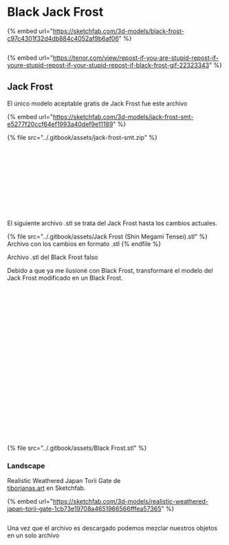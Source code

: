# Black Jack Frost

{% embed url="https://sketchfab.com/3d-models/black-frost-c97c4301f32d4db884c4052af9b6af06" %}

<figure><img src="https://tenor.com/view/repost-if-you-are-stupid-repost-if-youre-stupid-repost-if-your-stupid-repost-if-black-frost-gif-22323343" alt=""><figcaption></figcaption></figure>

{% embed url="https://tenor.com/view/repost-if-you-are-stupid-repost-if-youre-stupid-repost-if-your-stupid-repost-if-black-frost-gif-22323343" %}

## Jack Frost

El único modelo aceptable gratis de Jack Frost fue este archivo

{% embed url="https://sketchfab.com/3d-models/jack-frost-smt-e5277f20ccf64ef1993a40def9e11189" %}



{% file src="../.gitbook/assets/jack-frost-smt.zip" %}



<figure><img src="../.gitbook/assets/image.png" alt=""><figcaption></figcaption></figure>

<figure><img src="../.gitbook/assets/image (1).png" alt=""><figcaption></figcaption></figure>

<figure><img src="../.gitbook/assets/image (2).png" alt=""><figcaption></figcaption></figure>

<figure><img src="../.gitbook/assets/image (3).png" alt=""><figcaption></figcaption></figure>

<div>

<figure><img src="../.gitbook/assets/image (4).png" alt=""><figcaption></figcaption></figure>

 

<figure><img src="../.gitbook/assets/imagen_2023-11-03_153020852.png" alt=""><figcaption></figcaption></figure>

</div>

<div align="right">

<figure><img src="../.gitbook/assets/image (5).png" alt=""><figcaption></figcaption></figure>

 

<figure><img src="../.gitbook/assets/imagen_2023-11-03_152904045.png" alt=""><figcaption></figcaption></figure>

</div>

<figure><img src="../.gitbook/assets/image (6).png" alt=""><figcaption></figcaption></figure>

<div>

<figure><img src="../.gitbook/assets/image (7).png" alt=""><figcaption></figcaption></figure>

 

<figure><img src="../.gitbook/assets/imagen_2023-11-03_153241906.png" alt=""><figcaption></figcaption></figure>

</div>

<figure><img src="../.gitbook/assets/image (8).png" alt=""><figcaption></figcaption></figure>

El siguiente archivo .stl se trata del Jack Frost hasta los cambios actuales.

{% file src="../.gitbook/assets/Jack Frost (Shin Megami Tensei).stl" %}
Archivo con los cambios en formato .stl
{% endfile %}

Archivo .stl del Black Frost falso

Debido a que ya me ilusioné con Black Frost, transformaré el modelo del Jack Frost modificado en un Black Frost.

<div>

<figure><img src="../.gitbook/assets/Captura de pantalla 2023-11-03 184210.png" alt=""><figcaption></figcaption></figure>

 

<figure><img src="../.gitbook/assets/Captura de pantalla 2023-11-03 171611.png" alt=""><figcaption></figcaption></figure>

 

<figure><img src="../.gitbook/assets/Captura de pantalla 2023-11-03 171752.png" alt=""><figcaption></figcaption></figure>

 

<figure><img src="../.gitbook/assets/Captura de pantalla 2023-11-03 171913.png" alt=""><figcaption></figcaption></figure>

 

<figure><img src="../.gitbook/assets/Captura de pantalla 2023-11-03 172030.png" alt=""><figcaption></figcaption></figure>

 

<figure><img src="../.gitbook/assets/Captura de pantalla 2023-11-03 172116.png" alt=""><figcaption></figcaption></figure>

 

<figure><img src="../.gitbook/assets/Captura de pantalla 2023-11-03 172153.png" alt=""><figcaption></figcaption></figure>

 

<figure><img src="../.gitbook/assets/Captura de pantalla 2023-11-03 173401.png" alt=""><figcaption></figcaption></figure>

 

<figure><img src="../.gitbook/assets/Captura de pantalla 2023-11-03 173418.png" alt=""><figcaption></figcaption></figure>

 

<figure><img src="../.gitbook/assets/Captura de pantalla 2023-11-03 173507.png" alt=""><figcaption></figcaption></figure>

 

<figure><img src="../.gitbook/assets/Captura de pantalla 2023-11-03 173523.png" alt=""><figcaption></figcaption></figure>

 

<figure><img src="../.gitbook/assets/Captura de pantalla 2023-11-03 173604.png" alt=""><figcaption></figcaption></figure>

 

<figure><img src="../.gitbook/assets/Captura de pantalla 2023-11-03 173729.png" alt=""><figcaption></figcaption></figure>

 

<figure><img src="../.gitbook/assets/Captura de pantalla 2023-11-03 173741.png" alt=""><figcaption></figcaption></figure>

 

<figure><img src="../.gitbook/assets/Captura de pantalla 2023-11-03 181110.png" alt=""><figcaption></figcaption></figure>

 

<figure><img src="../.gitbook/assets/Captura de pantalla 2023-11-03 181127.png" alt=""><figcaption></figcaption></figure>

 

<figure><img src="../.gitbook/assets/Captura de pantalla 2023-11-03 182046.png" alt=""><figcaption></figcaption></figure>

 

<figure><img src="../.gitbook/assets/Captura de pantalla 2023-11-03 182102.png" alt=""><figcaption></figcaption></figure>

 

<figure><img src="../.gitbook/assets/Captura de pantalla 2023-11-03 182247.png" alt=""><figcaption></figcaption></figure>

 

<figure><img src="../.gitbook/assets/Captura de pantalla 2023-11-03 182404.png" alt=""><figcaption></figcaption></figure>

 

<figure><img src="../.gitbook/assets/Captura de pantalla 2023-11-03 182713.png" alt=""><figcaption></figcaption></figure>

 

<figure><img src="../.gitbook/assets/Captura de pantalla 2023-11-03 182727.png" alt=""><figcaption></figcaption></figure>

 

<figure><img src="../.gitbook/assets/Captura de pantalla 2023-11-03 182747.png" alt=""><figcaption></figcaption></figure>

 

<figure><img src="../.gitbook/assets/Captura de pantalla 2023-11-03 183429.png" alt=""><figcaption></figcaption></figure>

 

<figure><img src="../.gitbook/assets/Captura de pantalla 2023-11-03 184055.png" alt=""><figcaption></figcaption></figure>

</div>

<figure><img src="../.gitbook/assets/imagen_2023-11-03_183842408.png" alt=""><figcaption></figcaption></figure>

{% file src="../.gitbook/assets/Black Frost.stl" %}

### Landscape

Realistic Weathered Japan Torii Gate de [\
](https://sketchfab.com/tiborjanas.art)[tiborjanas.art](https://sketchfab.com/tiborjanas.art) en Sketchfab.

{% embed url="https://sketchfab.com/3d-models/realistic-weathered-japan-torii-gate-1cb73e19708a4651966566fffea57365" %}

<figure><img src="../.gitbook/assets/imagen_2023-11-03_192437259.png" alt=""><figcaption></figcaption></figure>

Una vez que el archivo es descargado podemos mezclar nuestros objetos en un solo archivo

<figure><img src="../.gitbook/assets/imagen_2023-11-03_195555558.png" alt=""><figcaption></figcaption></figure>



